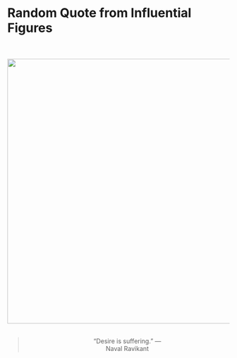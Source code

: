 # Random Quote from Influential Figures

<div align="center">
  <br>
  <br>
  <a href="https://en.wikipedia.org/wiki/Naval_Ravikant" title="Naval Ravikant - Wikipedia"><img src="https://upload.wikimedia.org/wikipedia/commons/5/55/Naval_Ravikant_%28cropped%29.jpg" width="600px"></a>
  <br>
  <br>
  <blockquote>&ldquo;Desire is suffering.&rdquo; &mdash; <footer>Naval Ravikant</footer></blockquote>
</div>
  